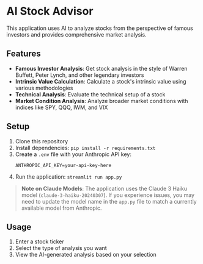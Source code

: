 # AI Stock Advisor

This application uses AI to analyze stocks from the perspective of famous investors and provides comprehensive market analysis.

## Features

- **Famous Investor Analysis**: Get stock analysis in the style of Warren Buffett, Peter Lynch, and other legendary investors
- **Intrinsic Value Calculation**: Calculate a stock's intrinsic value using various methodologies
- **Technical Analysis**: Evaluate the technical setup of a stock
- **Market Condition Analysis**: Analyze broader market conditions with indices like SPY, QQQ, IWM, and VIX

## Setup

1. Clone this repository
2. Install dependencies: `pip install -r requirements.txt`
3. Create a `.env` file with your Anthropic API key:
   ```
   ANTHROPIC_API_KEY=your-api-key-here
   ```
4. Run the application: `streamlit run app.py`

> **Note on Claude Models**: The application uses the Claude 3 Haiku model (`claude-3-haiku-20240307`). If you experience issues, you may need to update the model name in the `app.py` file to match a currently available model from Anthropic.

## Usage

1. Enter a stock ticker
2. Select the type of analysis you want
3. View the AI-generated analysis based on your selection 